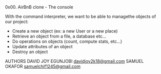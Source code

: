 0x00. AirBnB clone - The console

With the command interpreter, we want to be able to  managethe objects of our project:
* Create a new object (ex: a new User or a new place)
* Retrieve an object from a file, a database etc...
* Do operations on objects (count, compute stats, etc...)
* Update attributes of an object
* Destroy an object

AUTHORS
DAVID JOY EGUNJOBI <davidjoy2k18@gmail.com>
SAMUEL OKAFOR <samuelchif1245@gmail.com>

